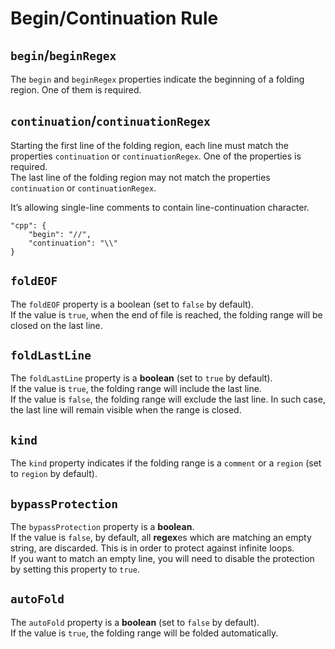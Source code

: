 # Begin/Continuation Rule

## `begin`/`beginRegex`
The `begin` and `beginRegex` properties indicate the beginning of a folding region. One of them is required.

## `continuation`/`continuationRegex`
Starting the first line of the folding region, each line must match the properties `continuation` or `continuationRegex`. One of the properties is required.  
The last line of the folding region may not match the properties `continuation` or `continuationRegex`.  

It’s allowing single-line comments to contain line-continuation character.
```
"cpp": {
	"begin": "//",
	"continuation": "\\"
}
```

## `foldEOF`
The `foldEOF` property is a boolean (set to `false` by default).  
If the value is `true`, when the end of file is reached, the folding range will be closed on the last line.

## `foldLastLine`
The `foldLastLine` property is a **boolean** (set to `true` by default).  
If the value is `true`, the folding range will include the last line.  
If the value is `false`, the folding range will exclude the last line. In such case, the last line will remain visible when the range is closed.

## `kind`
The `kind` property indicates if the folding range is a `comment` or a `region` (set to `region` by default).

## `bypassProtection`
The `bypassProtection` property is a **boolean**.  
If the value is `false`, by default, all **regex**es which are matching an empty string, are discarded. This is in order to protect against infinite loops.  
If you want to match an empty line, you will need to disable the protection by setting this property to `true`.

## `autoFold`
The `autoFold` property is a **boolean** (set to `false` by default).  
If the value is `true`, the folding range will be folded automatically.
